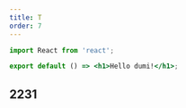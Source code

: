 ```yaml
---
title: T
order: 7
---
```


```jsx
import React from 'react';

export default () => <h1>Hello dumi!</h1>;
```

## 2231


<Playground path="a.ts"></Playground>